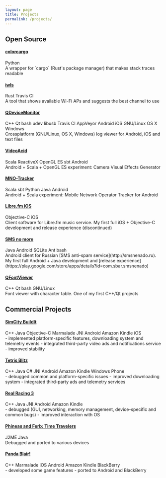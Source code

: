```yaml
---
layout: page
title: Projects
permalink: /projects/
---
```


## Open Source

#### [colorcargo](https://github.com/alopatindev/colorcargo)
<div class="tags">
  <span class="tag">Python</span>
</div>
A wrapper for `cargo` (Rust's package manager) that makes stack traces readable

#### [iwls](https://github.com/alopatindev/iwls)
<div class="tags">
  <span class="tag">Rust</span>
  <span class="tag">Travis CI</span>
</div>
A tool that shows available Wi-Fi APs and suggests the best channel to use

#### [QDeviceMonitor](https://github.com/alopatindev/qdevicemonitor)
<div class="tags">
  <span class="tag">C++</span>
  <span class="tag">Qt</span>
  <span class="tag">bash</span>
  <span class="tag">udev</span>
  <span class="tag">libusb</span>
  <span class="tag">Travis CI</span>
  <span class="tag">AppVeyor</span>
  <span class="tag">Android</span>
  <span class="tag">iOS</span>
  <span class="tag">GNU/Linux</span>
  <span class="tag">OS X</span>
  <span class="tag">Windows</span>
</div>
Crossplatform (GNU/Linux, OS X, Windows) log viewer for Android, iOS and text files

#### [VideoAcid](https://github.com/alopatindev/videoacid)
<div class="tags">
  <span class="tag">Scala</span>
  <span class="tag">ReactiveX</span>
  <span class="tag">OpenGL ES</span>
  <span class="tag">sbt</span>
  <span class="tag">Android</span>
</div>
Android + Scala + OpenGL ES experiment: Camera Visual Effects Generator

#### [MNO-Tracker](https://github.com/mnotracker/mnotracker)
<div class="tags">
  <span class="tag">Scala</span>
  <span class="tag">sbt</span>
  <span class="tag">Python</span>
  <span class="tag">Java</span>
  <span class="tag">Android</span>
</div>
Android + Scala experiment: Mobile Network Operator Tracker for Android

#### [Libre.fm iOS](https://github.com/alopatindev/librefmios)
<div class="tags">
  <span class="tag">Objective-C</span>
  <span class="tag">iOS</span>
</div>
Client software for Libre.fm music service.
My first full iOS + Objective-C development and release experience (discontinued)

#### [SMS no more](https://github.com/alopatindev/smsnenado)
<div class="tags">
  <span class="tag">Java</span>
  <span class="tag">Android</span>
  <span class="tag">SQLite</span>
  <span class="tag">Ant</span>
  <span class="tag">bash</span>
</div>
Android client for Russian [SMS anti-spam service](http://smsnenado.ru).
My first full Android + Java development and [release experience](https://play.google.com/store/apps/details?id=com.sbar.smsnenado)

#### [QFontViewer](https://github.com/alopatindev/qfontviewer)
<div class="tags">
  <span class="tag">C++</span>
  <span class="tag">Qt</span>
  <span class="tag">bash</span>
  <span class="tag">GNU/Linux</span>
</div>
Font viewer with character table.
One of my first C++/Qt projects

## Commercial Projects

#### [SimCity BuildIt](http://www.ea.com/simcity-buildit)
<div class="tags">
  <span class="tag">C++</span>
  <span class="tag">Java</span>
  <span class="tag">Objective-C</span>
  <span class="tag">Marmalade</span>
  <span class="tag">JNI</span>
  <span class="tag">Android</span>
  <span class="tag">Amazon Kindle</span>
  <span class="tag">iOS</span>
</div>
- implemented platform-specific features, downloading system and telemetry events
- integrated third-party video ads and notifications service
- improved stability

#### [Tetris Blitz](http://www.tetrisblitz.com)
<div class="tags">
  <span class="tag">C++</span>
  <span class="tag">Java</span>
  <span class="tag">C#</span>
  <span class="tag">JNI</span>
  <span class="tag">Android</span>
  <span class="tag">Amazon Kindle</span>
  <span class="tag">Windows Phone</span>
</div>
- debugged common and platform-specific issues
- improved downloading system
- integrated third-party ads and telemetry services

#### [Real Racing 3](http://www.ea.com/real-racing-3)
<div class="tags">
  <span class="tag">C++</span>
  <span class="tag">Java</span>
  <span class="tag">JNI</span>
  <span class="tag">Android</span>
  <span class="tag">Amazon Kindle</span>
</div>
- debugged (GUI, networking, memory management, device-specific and common bugs)
- improved interaction with OS

#### [Phineas and Ferb: Time Travelers](http://java.mob.org/game/phineas_and_ferb_time_travelers.html)
<div class="tags">
  <span class="tag">J2ME</span>
  <span class="tag">Java</span>
</div>
Debugged and ported to various devices

#### [Panda Blair!](https://itunes.apple.com/us/app/panda-blair!/id500995558?mt=8)
<div class="tags">
  <span class="tag">C++</span>
  <span class="tag">Marmalade</span>
  <span class="tag">iOS</span>
  <span class="tag">Android</span>
  <span class="tag">Amazon Kindle</span>
  <span class="tag">BlackBerry</span>
</div>
- developed some game features
- ported to Android and BlackBerry
